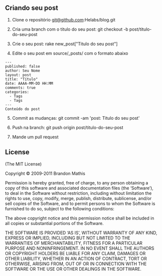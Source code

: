 ## Criando seu post

1. Clone o repositório
git@github.com:Helabs/blog.git
 
2. Cria uma branch com o titulo do seu post: 
git checkout -b post/titulo-do-seu-post
 
3. Crie o seu post:
rake new_post["Titulo do seu post"]
 
4. Edite o seu post em source/_posts/ com o formato abaixo

```
---
published: false
author: Seu Nome
layout: post
title: "Título"
date: AAAA-MM-DD HH:MM
comments: true
categories: 
  - Tags
  - Tags
---
Conteúdo do post
```
 
5. Commit as mudanças: git commit -am 'post: Titulo do seu post'
 
6. Push na branch: git push origin post/titulo-do-seu-post
 
7. Mande um pull request

## License
(The MIT License)

Copyright © 2009-2011 Brandon Mathis

Permission is hereby granted, free of charge, to any person obtaining a copy of this software and associated documentation files (the ‘Software’), to deal in the Software without restriction, including without limitation the rights to use, copy, modify, merge, publish, distribute, sublicense, and/or sell copies of the Software, and to permit persons to whom the Software is furnished to do so, subject to the following conditions:

The above copyright notice and this permission notice shall be included in all copies or substantial portions of the Software.

THE SOFTWARE IS PROVIDED ‘AS IS’, WITHOUT WARRANTY OF ANY KIND, EXPRESS OR IMPLIED, INCLUDING BUT NOT LIMITED TO THE WARRANTIES OF MERCHANTABILITY, FITNESS FOR A PARTICULAR PURPOSE AND NONINFRINGEMENT. IN NO EVENT SHALL THE AUTHORS OR COPYRIGHT HOLDERS BE LIABLE FOR ANY CLAIM, DAMAGES OR OTHER LIABILITY, WHETHER IN AN ACTION OF CONTRACT, TORT OR OTHERWISE, ARISING FROM, OUT OF OR IN CONNECTION WITH THE SOFTWARE OR THE USE OR OTHER DEALINGS IN THE SOFTWARE.
